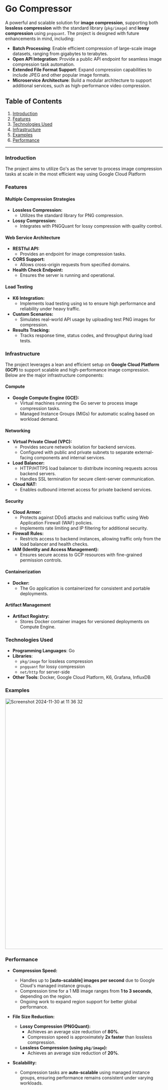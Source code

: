 # Go Compressor

A powerful and scalable solution for **image compression**, supporting both **lossless compression** with the standard library (`pkg/image`) and **lossy compression** using `pngquant`. The project is designed with future enhancements in mind, including:

- **Batch Processing**: Enable efficient compression of large-scale image datasets, ranging from gigabytes to terabytes.
- **Open API Integration**: Provide a public API endpoint for seamless image compression task automation.
- **Extended File Format Support**: Expand compression capabilities to include JPEG and other popular image formats.
- **Microservice Architecture**: Build a modular architecture to support additional services, such as high-performance video compression.


## Table of Contents
1. [Introduction](#introduction)
2. [Features](#features)
3. [Technologies Used](#technologies-used)
4. [Infrastructure](#infrastructure)
7. [Examples](#examples)
8. [Performance](#performance)

---

### Introduction
The project aims to utilize Go's as the server to process image compression tasks at scale in the most efficient way using Google Cloud Platform

### Features

#### Multiple Compression Strategies
- **Lossless Compression:**
  - Utilizes the standard library for PNG compression.
- **Lossy Compression:**
  - Integrates with PNGQuant for lossy compression with quality control.

#### Web Service Architecture
- **RESTful API:**
  - Provides an endpoint for image compression tasks.
- **CORS Support:**
  - Allows cross-origin requests from specified domains.
- **Health Check Endpoint:**
  - Ensures the server is running and operational.

#### Load Testing
- **K6 Integration:**
  - Implements load testing using `k6` to ensure high performance and reliability under heavy traffic.
- **Custom Scenarios:**
  - Simulates real-world API usage by uploading test PNG images for compression.
- **Results Tracking:**
  - Tracks response time, status codes, and throughput during load tests.

### Infrastructure

The project leverages a lean and efficient setup on **Google Cloud Platform (GCP)** to support scalable and high-performance image compression. Below are the major infrastructure components:

#### Compute
- **Google Compute Engine (GCE):**
  - Virtual machines running the Go server to process image compression tasks.
  - Managed Instance Groups (MIGs) for automatic scaling based on workload demand.

#### Networking
- **Virtual Private Cloud (VPC):**
  - Provides secure network isolation for backend services.
  - Configured with public and private subnets to separate external-facing components and internal services.
- **Load Balancer:**
  - HTTP/HTTPS load balancer to distribute incoming requests across backend servers.
  - Handles SSL termination for secure client-server communication.
- **Cloud NAT:**
  - Enables outbound internet access for private backend services.

#### Security
- **Cloud Armor:**
  - Protects against DDoS attacks and malicious traffic using Web Application Firewall (WAF) policies.
  - Implements rate limiting and IP filtering for additional security.
- **Firewall Rules:**
  - Restricts access to backend instances, allowing traffic only from the load balancer and health checks.
- **IAM (Identity and Access Management):**
  - Ensures secure access to GCP resources with fine-grained permission controls.

#### Containerization
- **Docker:**
  - The Go application is containerized for consistent and portable deployments.

#### Artifact Management
- **Artifact Registry:**
  - Stores Docker container images for versioned deployments on Compute Engine.


### Technologies Used
- **Programming Languages**: Go
- **Libraries**: 
  - `pkg/image` for lossless compression
  - `pngquant` for lossy compression
  - `net/http` for server-side
- **Other Tools**: Docker, Google Cloud Platform, K6, Grafana, InfluxDB

### Examples 

<img width="800" alt="Screenshot 2024-11-30 at 11 36 32" src="https://github.com/user-attachments/assets/7697bcb0-b14e-4c25-91da-a32f907f9ba6">


### Performance

- **Compression Speed:**
  - Handles up to **[auto-scalable] images per second** due to Google Cloud's managed instance groups.
  - Compression time for a 1 MB image ranges from **1 to 3 seconds**, depending on the region.
  - Ongoing work to expand region support for better global performance.

- **File Size Reduction:**
  - **Lossy Compression (PNGQuant):**
    - Achieves an average size reduction of **80%**.
    - Compression speed is approximately **2x faster** than lossless compression.
  - **Lossless Compression (using `pkg/image`):**
    - Achieves an average size reduction of **20%**.

- **Scalability:**
  - Compression tasks are **auto-scalable** using managed instance groups, ensuring performance remains consistent under varying workloads.




